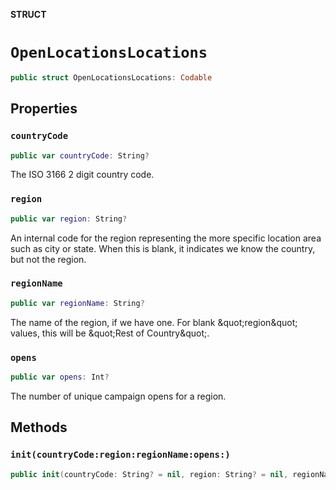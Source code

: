 **STRUCT**

# `OpenLocationsLocations`

```swift
public struct OpenLocationsLocations: Codable
```

## Properties
### `countryCode`

```swift
public var countryCode: String?
```

The ISO 3166 2 digit country code.

### `region`

```swift
public var region: String?
```

An internal code for the region representing the more specific location area such as city or state. When this is blank, it indicates we know the country, but not the region.

### `regionName`

```swift
public var regionName: String?
```

The name of the region, if we have one. For blank \&quot;region\&quot; values, this will be \&quot;Rest of Country\&quot;.

### `opens`

```swift
public var opens: Int?
```

The number of unique campaign opens for a region.

## Methods
### `init(countryCode:region:regionName:opens:)`

```swift
public init(countryCode: String? = nil, region: String? = nil, regionName: String? = nil, opens: Int? = nil)
```
